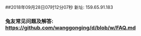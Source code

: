 ##2018年09月28日07时12分07秒 新址: 159.65.91.183
### 兔友常见问题及解答: https://github.com/wanggonging/d/blob/w/FAQ.md
